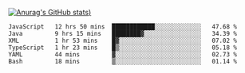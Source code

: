 [![Anurag's GitHub stats](https://github-readme-stats.vercel.app/api?username=Old-Camel&show_icons=true&theme=dark))](https://github.com/anuraghazra/github-readme-stats)
<!--START_SECTION:waka-->

```text
JavaScript   12 hrs 50 mins  ████████████░░░░░░░░░░░░░   47.68 %
Java         9 hrs 15 mins   ████████▓░░░░░░░░░░░░░░░░   34.39 %
XML          1 hr 53 mins    █▓░░░░░░░░░░░░░░░░░░░░░░░   07.02 %
TypeScript   1 hr 23 mins    █▒░░░░░░░░░░░░░░░░░░░░░░░   05.18 %
YAML         44 mins         ▓░░░░░░░░░░░░░░░░░░░░░░░░   02.73 %
Bash         18 mins         ▒░░░░░░░░░░░░░░░░░░░░░░░░   01.14 %
```

<!--END_SECTION:waka-->

